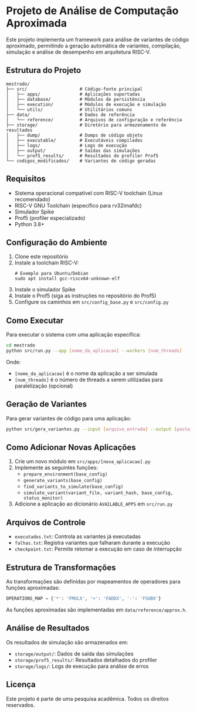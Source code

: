 # Projeto de Análise de Computação Aproximada

Este projeto implementa um framework para análise de variantes de código aproximado, permitindo a geração automática de variantes, compilação, simulação e análise de desempenho em arquitetura RISC-V.

## Estrutura do Projeto

```
mestrado/
├── src/                    # Código-fonte principal
│   ├── apps/               # Aplicações suportadas
│   ├── database/           # Módulos de persistência
│   ├── execution/          # Módulos de execução e simulação
│   └── utils/              # Utilitários comuns
├── data/                   # Dados de referência
│   └── reference/          # Arquivos de configuração e referência
├── storage/                # Diretório para armazenamento de resultados
│   ├── dump/               # Dumps de código objeto
│   ├── executable/         # Executáveis compilados
│   ├── logs/               # Logs de execução
│   ├── output/             # Saídas das simulações
│   └── prof5_results/      # Resultados do profiler Prof5
└── codigos_modificados/    # Variantes de código geradas
```

## Requisitos

- Sistema operacional compatível com RISC-V toolchain (Linux recomendado)
- RISC-V GNU Toolchain (específico para rv32imafdc)
- Simulador Spike
- Prof5 (profiler especializado)
- Python 3.8+

## Configuração do Ambiente

1. Clone este repositório
2. Instale a toolchain RISC-V:
   ```
   # Exemplo para Ubuntu/Debian
   sudo apt install gcc-riscv64-unknown-elf
   ```
3. Instale o simulador Spike
4. Instale o Prof5 (siga as instruções no repositório do Prof5)
5. Configure os caminhos em `src/config_base.py` e `src/config.py`

## Como Executar

Para executar o sistema com uma aplicação específica:

```bash
cd mestrado
python src/run.py --app [nome_da_aplicacao] --workers [num_threads]
```

Onde:
- `[nome_da_aplicacao]` é o nome da aplicação a ser simulada
- `[num_threads]` é o número de threads a serem utilizadas para paralelização (opcional)

## Geração de Variantes

Para gerar variantes de código para uma aplicação:

```bash
python src/gera_variantes.py --input [arquivo_entrada] --output [pasta_saida]
```

## Como Adicionar Novas Aplicações

1. Crie um novo módulo em `src/apps/[nova_aplicacao].py`
2. Implemente as seguintes funções:
   - `prepare_environment(base_config)`
   - `generate_variants(base_config)`
   - `find_variants_to_simulate(base_config)`
   - `simulate_variant(variant_file, variant_hash, base_config, status_monitor)`
3. Adicione a aplicação ao dicionário `AVAILABLE_APPS` em `src/run.py`

## Arquivos de Controle

- `executados.txt`: Controla as variantes já executadas
- `falhas.txt`: Registra variantes que falharam durante a execução
- `checkpoint.txt`: Permite retomar a execução em caso de interrupção

## Estrutura de Transformações

As transformações são definidas por mapeamentos de operadores para funções aproximadas:

```python
OPERATIONS_MAP = {'*': 'FMULX', '+': 'FADDX', '-': 'FSUBX'}
```

As funções aproximadas são implementadas em `data/reference/approx.h`.

## Análise de Resultados

Os resultados de simulação são armazenados em:
- `storage/output/`: Dados de saída das simulações
- `storage/prof5_results/`: Resultados detalhados do profiler
- `storage/logs/`: Logs de execução para análise de erros

## Licença

Este projeto é parte de uma pesquisa acadêmica. Todos os direitos reservados.
